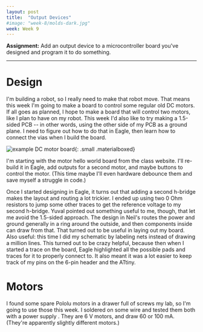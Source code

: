 ```yaml
---
layout: post
title:  "Output Devices"
#image: "week-8/molds-dark.jpg"
week: Week 9
---
```


**Assignment:** Add an output device to a microcontroller board you've designed and program it to do something.

<!-- more -->

---

# Design

I'm building a robot, so I really need to make that robot move. That means this week I'm going to make a board to control some regular old DC motors. If all goes as planned, I hope to make a board that will control two motors, like I plan to have on my robot. This week I'd also like to try making a 1.5-sided PCB -- in other words, using the other side of my PCB as a ground plane. I need to figure out how to do that in Eagle, then learn how to connect the vias when I build the board.

![example DC motor board](http://academy.cba.mit.edu/classes/output_devices/H-bridge/hello.H-bridge.44.png){: .small .materialboxed}

I'm starting with the motor hello world board from the class website. I'll re-build it in Eagle, add outputs for a second motor, and maybe buttons to control the motor. (This time maybe I'll even hardware debounce them and save myself a struggle in code.)

Once I started designing in Eagle, it turns out that adding a second h-bridge makes the layout and routing a lot trickier. I ended up using two 0 Ohm resistors to jump some other traces to get the reference voltage to my second h-bridge. Yuval pointed out something useful to me, though, that let me avoid the 1.5-sided approach. The design in Neil's routes the power and ground generally in a ring around the outside, and then components inside can draw from that. That turned out to be useful in laying out my board. Also useful: this time I did my schematic by labeling nets instead of drawing a million lines. This turned out to be crazy helpful, because then when I started a trace on the board, Eagle highlighted all the possible pads and traces for it to properly connect to. It also meant it was a lot easier to keep track of my pins on the 6-pin header and the ATtiny.

# Motors

I found some spare Pololu motors in a drawer full of screws my lab, so I'm going to use those this week. I soldered on some wire and tested them both with a power supply . They are 6 V motors, and draw 60 or 100 mA. (They're apparently slightly different motors.) 